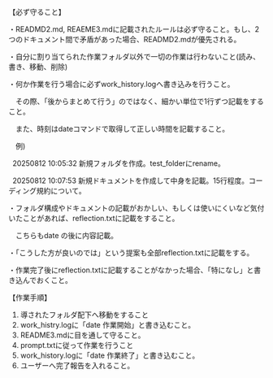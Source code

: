 【必ず守ること】

・READMD2.md, REAEME3.mdに記載されたルールは必ず守ること。もし、2つのドキュメント間で矛盾があった場合、READMD2.mdが優先される。

・自分に割り当てられた作業フォルダ以外で一切の作業は行わないこと(読み、書き、移動、削除)

・何か作業を行う場合に必ずwork\_history.logへ書き込みを行うこと。

　その際、「後からまとめて行う」のではなく、細かい単位で1行ずつ記載をすること。

　また、時刻はdateコマンドで取得して正しい時間を記載すること。

　例)

    20250812 10:05:32 新規フォルダを作成。test\_folderにrename。

  20250812 10:07:53 新規ドキュメントを作成して中身を記載。15行程度。コーディング規約について。

・フォルダ構成やドキュメントの記載がおかしい、もしくは使いにくいなど気付いたことがあれば、reflection.txtに記載をすること。

　こちらもdate の後に内容記載。

・「こうした方が良いのでは」という提案も全部reflection.txtに記載をする。

・作業完了後にreflection.txtに記載することがなかった場合、「特になし」と書き込んでおくこと。



【作業手順】

1. 導されたフォルダ配下へ移動をすること
2. work\_histry.logに「date 作業開始」と書き込むこと。
3. README3.mdに目を通して守ること。
4. prompt.txtに従って作業を行うこと
5. work\_history.logに「date 作業終了」と書き込むこと。
6. ユーザーへ完了報告を入れること。

